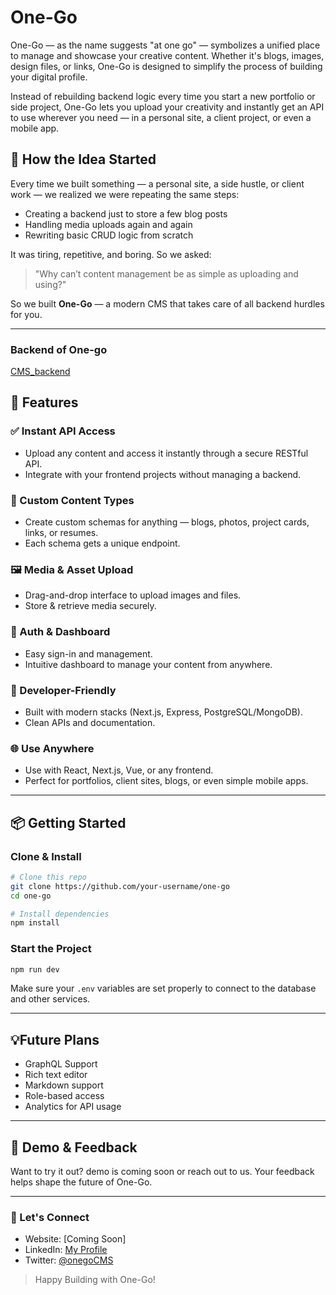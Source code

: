 # One-Go

One-Go — as the name suggests "at one go" — symbolizes a unified place to manage and showcase your creative content. Whether it's blogs, images, design files, or links, One-Go is designed to simplify the process of building your digital profile.

Instead of rebuilding backend logic every time you start a new portfolio or side project, One-Go lets you upload your creativity and instantly get an API to use wherever you need — in a personal site, a client project, or even a mobile app.

## 🧠 How the Idea Started

Every time we built something — a personal site, a side hustle, or client work — we realized we were repeating the same steps:
- Creating a backend just to store a few blog posts
- Handling media uploads again and again
- Rewriting basic CRUD logic from scratch

It was tiring, repetitive, and boring. So we asked:

> "Why can’t content management be as simple as uploading and using?"

So we built **One-Go** — a modern CMS that takes care of all backend hurdles for you.

---

### Backend of One-go
[CMS_backend](https://github.com/astrospkc/cms_gobackend)

## 🚀 Features

### ✅ Instant API Access
- Upload any content and access it instantly through a secure RESTful API.
- Integrate with your frontend projects without managing a backend.

### 🎨 Custom Content Types
- Create custom schemas for anything — blogs, photos, project cards, links, or resumes.
- Each schema gets a unique endpoint.

### 🖼️ Media & Asset Upload
- Drag-and-drop interface to upload images and files.
- Store & retrieve media securely.

### 🔐 Auth & Dashboard
- Easy sign-in and management.
- Intuitive dashboard to manage your content from anywhere.

### 🧩 Developer-Friendly
- Built with modern stacks (Next.js, Express, PostgreSQL/MongoDB).
- Clean APIs and documentation.

### 🌐 Use Anywhere
- Use with React, Next.js, Vue, or any frontend.
- Perfect for portfolios, client sites, blogs, or even simple mobile apps.

---

## 📦 Getting Started

### Clone & Install
```bash
# Clone this repo
git clone https://github.com/your-username/one-go
cd one-go

# Install dependencies
npm install
```

### Start the Project
```bash
npm run dev
```

Make sure your `.env` variables are set properly to connect to the database and other services.

---
## 💡Future Plans
 - GraphQL Support
 - Rich text editor
 - Markdown support
 - Role-based access
 - Analytics for API usage

---

## 🧪 Demo & Feedback
Want to try it out? demo is coming soon or reach out to us. Your feedback helps shape the future of One-Go.

---

### 🔗 Let's Connect
- Website: [Coming Soon]
- LinkedIn: [My Profile](https://www.linkedin.com/in/punam-kumari-2018951b6/)
- Twitter: [@onegoCMS](https://x.com/punamku22075700)

> Happy Building with One-Go!
